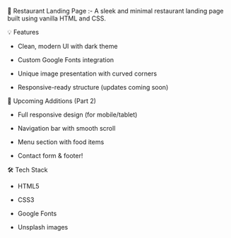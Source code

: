 📌 Restaurant Landing Page :- A sleek and minimal restaurant landing page built using vanilla HTML and CSS.

💡 Features
   - Clean, modern UI with dark theme

   - Custom Google Fonts integration

   - Unique image presentation with curved corners

   - Responsive-ready structure (updates coming soon)

🚧 Upcoming Additions (Part 2)
  - Full responsive design (for mobile/tablet)

  - Navigation bar with smooth scroll

  - Menu section with food items

  - Contact form & footer!


🛠️ Tech Stack
  - HTML5
  
  - CSS3

  - Google Fonts

  - Unsplash images

